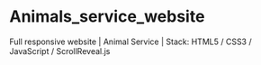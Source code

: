 # Animals_service_website
Full responsive website | Animal Service  | Stack: HTML5 / CSS3 / JavaScript / ScrollReveal.js 
